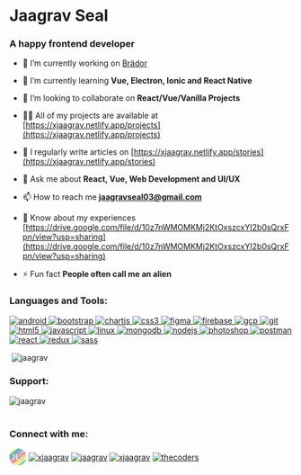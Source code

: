 <h1 align="left">Jaagrav Seal</h1>
<h3 align="left">A happy frontend developer</h3>

- 🔭 I’m currently working on [Brädor](https://www.figma.com/file/AYsBsinUwBYtQpPwsTawbb/Brädor?node-id=0%3A1)

- 🌱 I’m currently learning **Vue, Electron, Ionic and React Native**

- 👯 I’m looking to collaborate on **React/Vue/Vanilla Projects**

- 👨‍💻 All of my projects are available at [https://xjaagrav.netlify.app/projects](https://xjaagrav.netlify.app/projects)

- 📝 I regularly write articles on [https://xjaagrav.netlify.app/stories](https://xjaagrav.netlify.app/stories)

- 💬 Ask me about **React, Vue, Web Development and UI/UX**

- 📫 How to reach me **jaagravseal03@gmail.com**

- 📄 Know about my experiences [https://drive.google.com/file/d/10z7nWMOMKMj2KtOxszcxYI2b0sQrxFpn/view?usp=sharing](https://drive.google.com/file/d/10z7nWMOMKMj2KtOxszcxYI2b0sQrxFpn/view?usp=sharing)

- ⚡ Fun fact **People often call me an alien**

<h3 align="left">Languages and Tools:</h3>
<p align="left"> <a href="https://developer.android.com" target="_blank"> <img src="https://devicons.github.io/devicon/devicon.git/icons/android/android-original-wordmark.svg" alt="android" width="40" height="40"/> </a> <a href="https://getbootstrap.com" target="_blank"> <img src="https://devicons.github.io/devicon/devicon.git/icons/bootstrap/bootstrap-plain.svg" alt="bootstrap" width="40" height="40"/> </a> <a href="https://www.chartjs.org" target="_blank"> <img src="https://www.chartjs.org/media/logo-title.svg" alt="chartjs" width="40" height="40"/> </a> <a href="https://www.w3schools.com/css/" target="_blank"> <img src="https://devicons.github.io/devicon/devicon.git/icons/css3/css3-original-wordmark.svg" alt="css3" width="40" height="40"/> </a> <a href="https://www.figma.com/" target="_blank"> <img src="https://www.vectorlogo.zone/logos/figma/figma-icon.svg" alt="figma" width="40" height="40"/> </a> <a href="https://firebase.google.com/" target="_blank"> <img src="https://www.vectorlogo.zone/logos/firebase/firebase-icon.svg" alt="firebase" width="40" height="40"/> </a> <a href="https://cloud.google.com" target="_blank"> <img src="https://www.vectorlogo.zone/logos/google_cloud/google_cloud-icon.svg" alt="gcp" width="40" height="40"/> </a> <a href="https://git-scm.com/" target="_blank"> <img src="https://www.vectorlogo.zone/logos/git-scm/git-scm-icon.svg" alt="git" width="40" height="40"/> </a> <a href="https://www.w3.org/html/" target="_blank"> <img src="https://devicons.github.io/devicon/devicon.git/icons/html5/html5-original-wordmark.svg" alt="html5" width="40" height="40"/> </a> <a href="https://developer.mozilla.org/en-US/docs/Web/JavaScript" target="_blank"> <img src="https://devicons.github.io/devicon/devicon.git/icons/javascript/javascript-original.svg" alt="javascript" width="40" height="40"/> </a> <a href="https://www.linux.org/" target="_blank"> <img src="https://devicons.github.io/devicon/devicon.git/icons/linux/linux-original.svg" alt="linux" width="40" height="40"/> </a> <a href="https://www.mongodb.com/" target="_blank"> <img src="https://devicons.github.io/devicon/devicon.git/icons/mongodb/mongodb-original-wordmark.svg" alt="mongodb" width="40" height="40"/> </a> <a href="https://nodejs.org" target="_blank"> <img src="https://devicons.github.io/devicon/devicon.git/icons/nodejs/nodejs-original-wordmark.svg" alt="nodejs" width="40" height="40"/> </a> <a href="https://www.photoshop.com/en" target="_blank"> <img src="https://devicons.github.io/devicon/devicon.git/icons/photoshop/photoshop-plain.svg" alt="photoshop" width="40" height="40"/> </a> <a href="https://postman.com" target="_blank"> <img src="https://www.vectorlogo.zone/logos/getpostman/getpostman-icon.svg" alt="postman" width="40" height="40"/> </a> <a href="https://reactjs.org/" target="_blank"> <img src="https://devicons.github.io/devicon/devicon.git/icons/react/react-original-wordmark.svg" alt="react" width="40" height="40"/> </a> <a href="https://redux.js.org" target="_blank"> <img src="https://devicons.github.io/devicon/devicon.git/icons/redux/redux-original.svg" alt="redux" width="40" height="40"/> </a> <a href="https://sass-lang.com" target="_blank"> <img src="https://devicons.github.io/devicon/devicon.git/icons/sass/sass-original.svg" alt="sass" width="40" height="40"/> </a> </p>

<p>&nbsp;<img align="center" src="https://github-readme-stats.vercel.app/api?username=jaagrav&show_icons=true&locale=en&theme=tokyonight" alt="jaagrav" /></p>

<h3 align="left">Support:</h3>
<p><a href="https://www.buymeacoffee.com/jaagrav"> <img align="left" src="https://cdn.buymeacoffee.com/buttons/v2/default-yellow.png" height="50" width="210" alt="jaagrav" /></a></p><br><br>

<h3 align="left">Connect with me:</h3>
<p align="left">
<a href="https://dev.to/jaagrav" target="blank"><img align="center" src="https://raw.githubusercontent.com/chaitanya-raj/chaitanya-raj/master/icons/devto.png?raw=true" alt="jaagrav" height="30"  /></a>
<a href="https://twitter.com/xjaagrav" target="blank"><img align="center" src="https://img.icons8.com/fluent/48/000000/twitter.png" alt="xjaagrav" height="30"  /></a>
<a href="https://linkedin.com/in/jaagrav" target="blank"><img align="center" src="https://img.icons8.com/fluent/48/000000/linkedin.png" alt="jaagrav" height="30"/></a>
<a href="https://instagram.com/xjaagrav" target="blank"><img align="center" src="https://img.icons8.com/fluent/50/000000/instagram-new.png" alt="xjaagrav" height="30" /></a>
<a href="https://www.youtube.com/c/thecoders" target="blank"><img align="center" src="https://img.icons8.com/color/48/000000/youtube-play.png" alt="thecoders" height="30" /></a>
</p>
